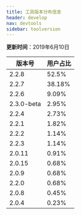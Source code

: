 ```yaml
---
title: 工具版本分布信息
header: develop
nav: devtools
sidebar: toolversion
---
```


**更新时间**：2019年6月10日

|版本号|用户占比|
|---|---|
|2.2.8 | 52.5%|
|2.2.7 | 38.18%|
|2.2.6 | 9.09%|
|2.3.0-beta | 2.95%|
|2.2.4 | 2.73%|
|2.2.1 | 1.82%|
|2.2.2 | 1.14%|
|2.2.3 | 1.14%|
|2.0.11 | 0.91%|
|2.0.15 | 0.68%|
|2.0.9 | 0.68%|
|2.2.0 | 0.68%|
|2.0.8 | 0.45%|
|2.0.4 | 0.23%|








 






















